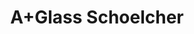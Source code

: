 ---
title: "A+Glass Schoelcher"
url: /schoelcher/a-glass-schoelcher/
shop: réparation de voitures
---